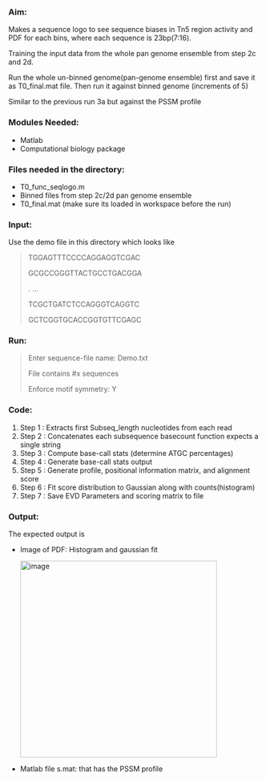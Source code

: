 ### Aim: 
Makes a sequence logo to see sequence biases in Tn5 region activity and PDF for each bins, where each sequence is 23bp(7:16).

Training the input data from the whole pan genome ensemble from step 2c and 2d.

Run the whole un-binned genome(pan-genome ensemble) first and save it as T0_final.mat file. Then run it against binned genome (increments of 5)

Similar to the previous run 3a but against the PSSM profile
     
### Modules Needed: 
* Matlab
* Computational biology package 

### Files needed in the directory:
* T0_func_seqlogo.m
* Binned files from step 2c/2d pan genome ensemble 
* T0_final.mat (make sure its loaded in workspace before the run)

### Input: 
Use the demo file in this directory which looks like
> TGGAGTTTCCCCAGGAGGTCGAC
>
> GCGCCGGGTTACTGCCTGACGGA
>           
>.         ...
>
> TCGCTGATCTCCAGGGTCAGGTC
>
> GCTCGGTGCACCGGTGTTCGAGC

### Run:
>Enter sequence-file name: Demo.txt 
>
>File contains #x sequences
>
>Enforce motif symmetry: Y

### Code:
1. Step 1 : Extracts first Subseq_length nucleotides from each read
1. Step 2 : Concatenates each subsequence basecount function expects a single string
1. Step 3 : Compute base-call stats (determine ATGC percentages)
1. Step 4 : Generate base-call stats output
1. Step 5 : Generate profile, positional information matrix, and alignment score
1. Step 6 : Fit score distribution to Gaussian along with counts(histogram)
1. Step 7 : Save EVD Parameters and scoring matrix to file

### Output: 
The expected output is 

* Image of PDF: Histogram and gaussian fit 

  <img width="392" alt="image" src="https://user-images.githubusercontent.com/55808380/168490804-9ba766a6-d349-43d1-a18a-f142d8bd534e.png">

* Matlab file s.mat: that has the PSSM profile
